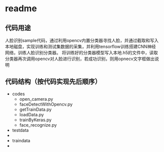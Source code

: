 <html>
<head></head>
<body>
<h1>readme</h1>
<h2>代码用途</h2>
<p>人脸识别sample代码，通过利用opencv内置分类器寻找人脸，并通过截取和写入本地磁盘，实现训练和测试集数据的采集，并利用tensorflow训练搭建CNN神经网络，训练人脸识别分类器。
将训练好的分类器模型写入本地.h5的文件中，读取分类器再次调用opencv对人脸进行识别，若成功识别，则用opnecv文字框做出说明
</p>
<h2>代码结构（按代码实现先后顺序）</h2>
<ul>
<li>codes
<ul>
	<li>open_camera.py</li>
	<li>faceDetectWithOpencv.py</li>
	<li>getTrainData.py</li>
	<li>loadData.py</li>
	<li>trainByKeras.py</li>
	<li>face_recognize.py</li>
</ul>
<li>testdata<li>
<li>traindata<li>
</ul>
</body>
</html>
